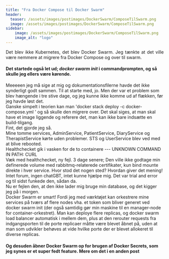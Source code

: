 ```yaml
---
title: "Fra Docker Compose til Docker Swarm"
header:
  teaser: /assets/images/postimages/DockerSwarm/ComposeTilSwarm.png
  image: /assets/images/postimages/DockerSwarm/ComposeTilSwarm.png
sidebar:
    image: /assets/images/postimages/DockerSwarm/ComposeTilSwarm.png
    image_alt: "logo"
---
```

<p style="text-align: justify; hyphens: auto;">
Det blev ikke Kubernetes, det blev Docker Swarm.
Jeg tænkte at det ville være nemmere at migrere fra Docker Compose og over til swarm. 
<h4> Det startede også let ud; <i>docker swarm init</i> i commandprompten, og så skulle jeg ellers være kørende.</h4>
Meeeeen jeg må sige at mig og dokumentationsfilerne havde det ikke synderligt godt sammen. Til at starte med, jo. Men der var et problem som blev hængende i tre stive dage, og jeg kunne ikke komme ud af flækken, før jeg havde løst det. 
<br>
Ganske simpelt i teorien kan man 'docker stack deploy -c docker-compose.yml <navn på stack>' og så skulle den migrere over. Det skal siges, at man skal have et image liggende og referere det, man kan ikke bare indsætte en build-tilgang.
<br>
Fint, det gjorde jeg så. 
<br>
Mine tomme services, AdminService, PatientService, DiaryService og TherapistService kørte uden problemer. STS og UserService blev ved med at blive rebooted. 
<br>
Healthchecket gik i vasken for de to containere --- UNKNOWN COMMAND IN PATH: CURL
<br>
Væk med healthchecket, ny fejl.
3 dage senere;
Den ville ikke godtage min definerede volume med rabbitmq-relaterede certifikater, kun bind mounte direkte i hver service. Hvor stod det nogen sted? Hvordan giver det mening! Intet forum, ingen chatGBT, intet kunne hjælpe mig. Det var trial and error og til sidst funkede den, sådan da. 
<br>
Nu er fejlen den, at den ikke lader mig bruge min database, og det kigger jeg på i morgen.
<br>
Docker Swarm er smart! Fordi jeg med værktøjet kan orkestrere mine services på tværs af flere nodes vha. et token som bliver generet ved docker swarm init (der også samtidig gør min maskine til en manager-node for container-orkestret). Man kan deploye flere replicas, og docker swarm load balancer automatisk i mellem dem, plus at den rerouter requests fra indgangsporten til de porte replicaer måtte være blevet åbnet på, uden at man som udvikler behøves at vide hvilke porte der er blevet allokeret til diverse replicas.
<h4> Og desuden åbner Docker Swarm op for brugen af Docker Secrets, som jeg synes er et super fedt feature. Mere om det i en anden post </h4>


</p>

